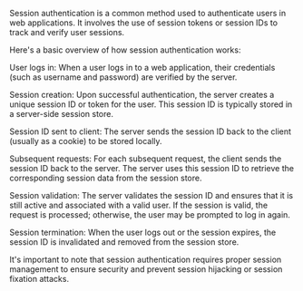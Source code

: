 Session authentication is a common method used to authenticate users in web applications. It involves the use of session tokens or session IDs to track and verify user sessions.

Here's a basic overview of how session authentication works:

User logs in: When a user logs in to a web application, their credentials (such as username and password) are verified by the server.

Session creation: Upon successful authentication, the server creates a unique session ID or token for the user. This session ID is typically stored in a server-side session store.

Session ID sent to client: The server sends the session ID back to the client (usually as a cookie) to be stored locally.

Subsequent requests: For each subsequent request, the client sends the session ID back to the server. The server uses this session ID to retrieve the corresponding session data from the session store.

Session validation: The server validates the session ID and ensures that it is still active and associated with a valid user. If the session is valid, the request is processed; otherwise, the user may be prompted to log in again.

Session termination: When the user logs out or the session expires, the session ID is invalidated and removed from the session store.

It's important to note that session authentication requires proper session management to ensure security and prevent session hijacking or session fixation attacks.